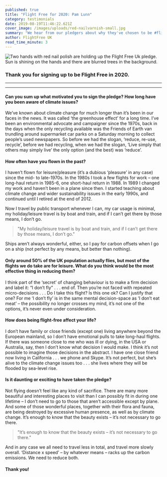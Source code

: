 ```yaml
---
published: true
title: "Flight Free for 2020: Pam Lunn"
category: testimonials
date: 2019-08-19T11:46:22.621Z
cover_image: /images/uploads/red-nailvarnish-small.jpg
summary: "We hear from our pledgers about why they've chosen to be #flightfree in 2020"
author: FlightFree UK
read_time_minute: 3
---
```

![Two hands with red nail polish are holding up the Flight Free Uk pledge. Sun is shining on the hands and there are blurred trees in the background. ](/images/uploads/red-nailvarnish.jpg)

### **Thank you for signing up to be Flight Free in 2020.** 

- - -

- - -

#### **Can you sum up what motivated you to sign the pledge? How long have you been aware of climate issues?**

We’ve known about climate change for much longer than it’s been in our faces in the news. It was called ‘the greenhouse effect’ for a long time. I’ve been an environmental advocate and campaigner since the 1970s, back in the days when the only recycling available was the Friends of Earth van trundling around supermarket car parks on a Saturday morning to collect people’s used newspapers. So before we had the slogan, ‘reduce, re-use, recycle’, before we had recycling, when we had the slogan, ‘Live simply that others may simply live’ the only option (and the best) was ‘reduce’.

#### **How often have you flown in the past?**

I haven’t flown for leisure/pleasure (it’s a dubious ‘pleasure’ in any case) since the mid- to late-1970s. In the 1980s I took a few flights for work – one long-haul return in 1985-6, one short-haul return in 1988. In 1989 I changed my work and haven’t been in a plane since then. I started teaching about climate change and wider sustainability issues in the early 1990s, and continued until I retired at the end of 2012.

Now I travel by public transport whenever I can, my car usage is minimal, my holiday/leisure travel is by boat and train, and if I can’t get there by those means, I don’t go. 

> "My holiday/leisure travel is by boat and train, and if I can’t get there by those means, I don’t go."

Ships aren’t always wonderful, either, so I pay for carbon offsets when I go on a ship (not perfect by any means, but better than nothing).

#### **Only around 50% of the UK population actually flies, but most of the flights we do take are for leisure. What do you think would be the most effective thing in reducing them?**

I think part of the ‘secret’ of changing behaviour is to make a firm decision and label it: “I don’t fly” . . . end of. Then you’re not faced with repeated micro-decisions . . . Do I take this flight? Is this one ok? Can I justify that one? For me ‘I don’t fly’ is in the same mental decision-space as ‘I don’t eat meat’ – the possibility no longer crosses my mind, it’s not one of the options, it’s never even under consideration.

#### **How does being flight-free affect your life?**

I don’t have family or close friends (except one) living anywhere beyond the European mainland, so I don’t have emotional pulls to take long-haul flights. If there was someone close to me who was ill or dying, in the USA or Australia, say, then I don’t know what decision I would make. I think it’s not possible to imagine those decisions in the abstract. I have one close friend now living in California . . . we phone and Skype. It’s not perfect, but she’s alive to the climate change issues too . . . she lives where they will be flooded by sea-level rise.

#### **Is it daunting or exciting to have taken the pledge?** 

Not flying doesn’t feel like any kind of sacrifice. There are many more beautiful and interesting places to visit than I can possibly fit in during one lifetime – I don’t need to go to those that aren’t accessible except by plane. And some of those wonderful places, together with their flora and fauna, are being destroyed by excessive human presence, as well as by climate change. It’s enough to know that the beauty exists – it’s not necessary to go there. 

> "It’s enough to know that the beauty exists – it’s not necessary to go there."

And in any case we all need to travel less in total, and travel more slowly overall. ‘Distance x speed’ – by whatever means – racks up the carbon emissions. We need to reduce both.

#### **Thank you!**